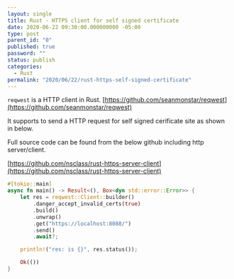 ```yaml
---
layout: single
title: Rust - HTTPS client for self signed certificate
date: 2020-06-22 09:30:00.000000000 -05:00
type: post
parent_id: "0"
published: true
password: ""
status: publish
categories:
  - Rust
permalink: "2020/06/22/rust-https-self-signed-certificate"
---
```


`reqwest` is a HTTP client in Rust.
[https://github.com/seanmonstar/reqwest](https://github.com/seanmonstar/reqwest)

It supports to send a HTTP request for self signed cerificate site as shown in below.

Full source code can be found from the below github including http server/client.

[https://github.com/nsclass/rust-https-server-client](https://github.com/nsclass/rust-https-server-client)

```rust
#[tokio::main]
async fn main() -> Result<(), Box<dyn std::error::Error>> {
    let res = reqwest::Client::builder()
        .danger_accept_invalid_certs(true)
        .build()
        .unwrap()
        .get("https://localhost:8088/")
        .send()
        .await?;

    println!("res: is {}", res.status());

    Ok(())
}
```
